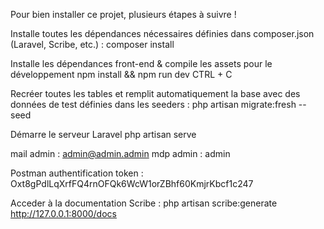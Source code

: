 Pour bien installer ce projet, plusieurs étapes à suivre !

Installe toutes les dépendances nécessaires définies dans composer.json (Laravel, Scribe, etc.) :
composer install

Installe les dépendances front-end & compile les assets pour le développement
npm install && npm run dev
CTRL + C

Recréer toutes les tables et remplit automatiquement la base avec des données de test définies dans les seeders :
php artisan migrate:fresh --seed

Démarre le serveur Laravel
php artisan serve

mail admin : admin@admin.admin
mdp admin : admin

Postman authentification token :
Oxt8gPdlLqXrfFQ4rnOFQk6WcW1orZBhf60KmjrKbcf1c247

Acceder à la documentation Scribe :
php artisan scribe:generate
http://127.0.0.1:8000/docs
